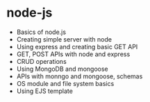 # node-js

- Basics of node.js
- Creating simple server with node
- Using express and creating basic GET API
- GET, POST APIs with node and express
- CRUD operations
- Using MongoDB and mongoose
- APIs with monngo and mongoose, schemas
- OS module and file system basics
- Using EJS template
